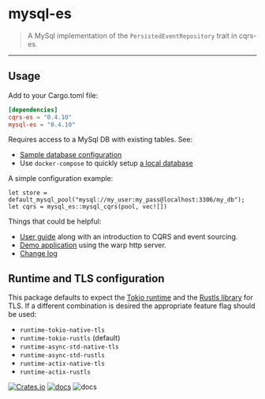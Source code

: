 # mysql-es

> A MySql implementation of the `PersistedEventRepository` trait in cqrs-es.

---

## Usage
Add to your Cargo.toml file:

```toml
[dependencies]
cqrs-es = "0.4.10"
mysql-es = "0.4.10"
```

Requires access to a MySql DB with existing tables. See:
- [Sample database configuration](db/init.sql)
- Use `docker-compose` to quickly setup [a local database](docker-compose.yml)

A simple configuration example:
```
let store = default_mysql_pool("mysql://my_user:my_pass@localhost:3306/my_db");
let cqrs = mysql_es::mysql_cqrs(pool, vec![])
```

Things that could be helpful:
- [User guide](https://doc.rust-cqrs.org) along with an introduction to CQRS and event sourcing.
- [Demo application](https://github.com/serverlesstechnology/cqrs-demo) using the warp http server.
- [Change log](https://github.com/serverlesstechnology/cqrs/blob/main/docs/versions/change_log.md)


## Runtime and TLS configuration
This package defaults to expect the [Tokio runtime](https://crates.io/crates/tokio) and the
[Rustls library](https://crates.io/crates/rustls) for TLS.
If a different combination is desired the appropriate feature flag should be used:
- `runtime-tokio-native-tls`
- `runtime-tokio-rustls` (default)
- `runtime-async-std-native-tls`
- `runtime-async-std-rustls`
- `runtime-actix-native-tls`
- `runtime-actix-rustls`

[![Crates.io](https://img.shields.io/crates/v/mysql-es)](https://crates.io/crates/mysql-es)
[![docs](https://img.shields.io/badge/API-docs-blue.svg)](https://docs.rs/mysql-es)
![docs](https://codebuild.us-west-2.amazonaws.com/badges?uuid=eyJlbmNyeXB0ZWREYXRhIjoiRTZsVnY1emVCV1JXblVOMHpZTHdoS3JuVVVOUmRRb054Z2dYZmhKMk9PVU1zYklUaUhOTkM1d3l1czRWQUhBa28yWHM0RmRacmE3SWRmT1pJVU83akFVPSIsIml2UGFyYW1ldGVyU3BlYyI6InNuZ3U4MVBGYUFNbmhmLzIiLCJtYXRlcmlhbFNldFNlcmlhbCI6MX0%3D&branch=main)
